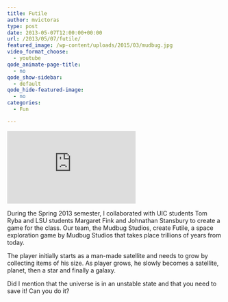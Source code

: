```yaml
---
title: Futile
author: mvictoras
type: post
date: 2013-05-07T12:00:00+00:00
url: /2013/05/07/futile/
featured_image: /wp-content/uploads/2015/03/mudbug.jpg
video_format_choose:
  - youtube
qode_animate-page-title:
  - no
qode_show-sidebar:
  - default
qode_hide-featured-image:
  - no
categories:
  - Fun

---
```

<div class="wp-caption alignright">
  <p>
    <iframe src="https://player.vimeo.com/video/65615066" width="300" height="169" frameborder="0" title="Futile Video Game" webkitallowfullscreen mozallowfullscreen allowfullscreen></iframe>
  </p>
</div>

During the Spring 2013 semester, I collaborated with UIC students Tom Ryba and LSU students Margaret Fink and Johnathan Stansbury to create a game for the class. Our team, the Mudbug Studios, create Futile, a space exploration game by Mudbug Studios that takes place trillions of years from today.

The player initially starts as a man-made satellite and needs to grow by collecting items of his size. As player grows, he slowly becomes a satellite, planet, then a star and finally a galaxy.

Did I mention that the universe is in an unstable state and that you need to save it! Can you do it?